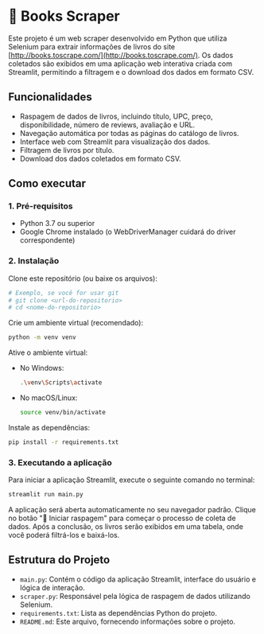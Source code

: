 # 📘 Books Scraper

Este projeto é um web scraper desenvolvido em Python que utiliza Selenium para extrair informações de livros do site [http://books.toscrape.com/](http://books.toscrape.com/). Os dados coletados são exibidos em uma aplicação web interativa criada com Streamlit, permitindo a filtragem e o download dos dados em formato CSV.

## Funcionalidades

- Raspagem de dados de livros, incluindo título, UPC, preço, disponibilidade, número de reviews, avaliação e URL.
- Navegação automática por todas as páginas do catálogo de livros.
- Interface web com Streamlit para visualização dos dados.
- Filtragem de livros por título.
- Download dos dados coletados em formato CSV.

## Como executar

### 1. Pré-requisitos

- Python 3.7 ou superior
- Google Chrome instalado (o WebDriverManager cuidará do driver correspondente)

### 2. Instalação

Clone este repositório (ou baixe os arquivos):
```bash
# Exemplo, se você for usar git
# git clone <url-do-repositorio>
# cd <nome-do-repositorio>
```

Crie um ambiente virtual (recomendado):
```bash
python -m venv venv
```

Ative o ambiente virtual:

- No Windows:
  ```bash
  .\venv\Scripts\activate
  ```
- No macOS/Linux:
  ```bash
  source venv/bin/activate
  ```

Instale as dependências:
```bash
pip install -r requirements.txt
```

### 3. Executando a aplicação

Para iniciar a aplicação Streamlit, execute o seguinte comando no terminal:
```bash
streamlit run main.py
```

A aplicação será aberta automaticamente no seu navegador padrão. Clique no botão "🚀 Iniciar raspagem" para começar o processo de coleta de dados. Após a conclusão, os livros serão exibidos em uma tabela, onde você poderá filtrá-los e baixá-los.

## Estrutura do Projeto

- `main.py`: Contém o código da aplicação Streamlit, interface do usuário e lógica de interação.
- `scraper.py`: Responsável pela lógica de raspagem de dados utilizando Selenium.
- `requirements.txt`: Lista as dependências Python do projeto.
- `README.md`: Este arquivo, fornecendo informações sobre o projeto.
```
